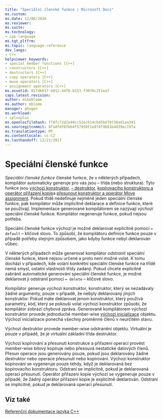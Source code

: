 ```yaml
---
title: "Speciální členské funkce | Microsoft Docs"
ms.custom: 
ms.date: 12/06/2016
ms.reviewer: 
ms.suite: 
ms.technology:
- cpp-language
ms.tgt_pltfrm: 
ms.topic: language-reference
dev_langs:
- C++
helpviewer_keywords:
- special member functions [C++]
- constructors [C++]
- destructors [C++]
- copy operators [C++]
- move operators [C++]
- assignment operators [C++]
ms.assetid: 017d6817-b012-44f0-b153-f3076c251ea7
caps.latest.revision: 
author: mikeblome
ms.author: mblome
manager: ghogen
ms.workload:
- cplusplus
ms.openlocfilehash: ff4fc72d2a40cc52ec614cbd5b470738ad1aa391
ms.sourcegitcommit: 8fa8fdf0fbb4f57950f1e8f4f9b81b4d39ec7d7a
ms.translationtype: MT
ms.contentlocale: cs-CZ
ms.lasthandoff: 12/21/2017
---
```

# <a name="special-member-functions"></a>Speciální členské funkce  
  
*Speciální členské funkce* členské funkce, že v některých případech, kompilátor automaticky generuje pro vás jsou – třída (nebo struktura). Tyto funkce jsou [výchozí konstruktor](constructors-cpp.md#default_constructors), [– destruktor](destructors-cpp.md), [kopírovacího konstruktoru a operátor přiřazení kopie](copy-constructors-and-copy-assignment-operators-cpp.md)a [přesunout konstruktor a operátor Move assignment](move-constructors-and-move-assignment-operators-cpp.md). Pokud třídě nedefinuje nejméně jeden speciální členské funkce, pak kompilátor může implicitně deklarace a definice funkce, které se používají. Implementace generované kompilátorem se nazývají *výchozí* speciální členské funkce. Kompilátor negeneruje funkce, pokud nejsou potřeba.  
  
Speciální členské funkce výchozí je možné deklarovat explicitně pomocí `= default` – klíčové slovo. To způsobí, že kompilátoru definice funkce pouze v případě potřeby stejným způsobem, jako kdyby funkce nebyl deklarován vůbec. 

V některých případech může generovat kompilátor *odstranit* speciální členské funkce, které nejsou určené a proto není možné volat. K tomu dochází v případech, kde volání konkrétní speciální členské funkce na třídě nemá smysl, ostatní vlastnosti třídy zadaný. Pokud chcete explicitně zabránit automatické generování speciální členské funkce, je možné deklarovat ji odstranil pomocí `= delete` – klíčové slovo.  
  
Kompilátor generuje *výchozí konstruktor*, konstruktor, který se nezadávaly žádné argumenty, pouze v případě, že nebyly deklarovaný jiných konstruktor. Pokud máte deklarovat jenom konstruktor, který používá parametry, kód, který se pokouší volat výchozí konstruktor způsobí, že kompilátor zobrazí chybová zpráva. Generované kompilátorem výchozí konstruktor provede jednoduché member-wise [výchozí inicializace](initializers.md#default_initialization) objektu. Výchozí inicializace ponechá všechny proměnné členů v neurčitém stavu.  
  
Výchozí destruktor provede member-wise odstranění objektu. Virtuální je pouze v případě, že je virtuální základní třída destruktor.  
  
Výchozí kopírování a přesunutí konstrukce a přiřazení operací provést member-wise bitový kopíruje nebo přesouvá nestatické datových členů. Přesun operace jsou generovány pouze, pokud jsou deklarovány žádné destruktor nebo operace přesunutí nebo kopírování. Výchozí konstruktor kopírování se vygeneruje pouze tehdy, když je deklarovaná bez kopírovacího konstruktoru. Odstraní se implicitně, pokud je deklarovaná operaci přesunutí. Operátor přiřazení kopie výchozí se vygeneruje pouze v případě, že žádný operátor přiřazení kopie je explicitně deklarován. Odstraní se implicitně, pokud je deklarovaná operaci přesunutí.  
  
## <a name="see-also"></a>Viz také  
[Referenční dokumentace jazyka C++](cpp-language-reference.md)  



 
